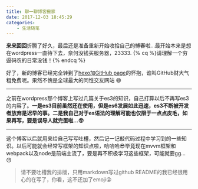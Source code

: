 ```yaml
---
title: 聊一聊博客搬家
date: 2017-12-03 18:45:29
categories:
    - 生活随笔
---
```


**来来回回**折腾了好久，最后还是准备重新开始收拾自己的~~博客~~啦...最开始本来是想在wordpress一直待下去，奈何没钱买服务器，23333.
{% cq %}请理解一个穷逼码农的日常没钱！{% endcq %}

好了，新的博客已经完全转到了[hexo](https://hexo.io/zh-cn)加[GitHub page](https://github.com/)的怀抱，谁叫GitHub财大气粗免费呢。果然不愧是全球最大的同性交友网站 
:smile: 

---

之前在wordpress那个博客上写过几篇关于es3的知识，自己打算以后不再写es3的内容了。**一是es3目前虽然还在使用，但是es6发展如此迅速，es3不断被开发者放弃是迟早的事。二是我自己对于es语法的理解可能也仅限于一点点皮毛，如果再写，要是误导人就完蛋啦...:dizzy_face:**

---

这个博客以后就用来给自己写写吐槽，然后记一记敲代码过程中学习到的一些知识。以后可能就会经常写框架的知识点啦，哈哈哈:sunglasses:毕竟现在mvvm框架和webpack以及node是前端主流了，要是再不积极学习这些框架，可能就要gg... :sweat:

> 请不要吐槽我的排版，只用markdown写过github README的我已经很用心的在写了，你看，这不还加了emoji:stuck_out_tongue_closed_eyes:
